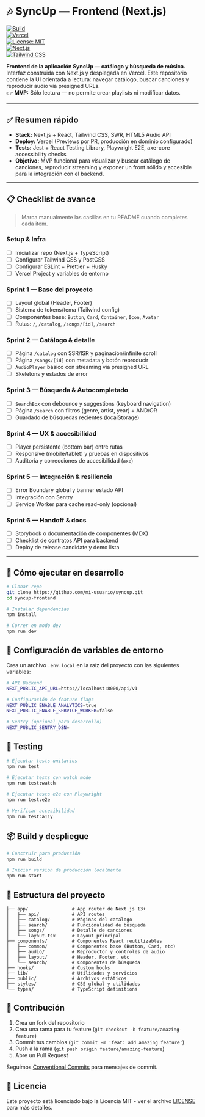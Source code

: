 # 🎶 SyncUp — Frontend (Next.js)

[![Build](https://img.shields.io/github/actions/workflow/status/mi-usuario/syncup-frontend/ci.yml?branch=main&logo=github)](https://github.com/mi-usuario/syncup-frontend/actions)  
[![Vercel](https://therealsujitk-vercel-badge.vercel.app/?app=syncup-frontend)](https://syncup-frontend.vercel.app)  
[![License: MIT](https://img.shields.io/badge/License-MIT-yellow.svg)](LICENSE)  
[![Next.js](https://img.shields.io/badge/Next.js-13+-black?logo=next.js)](https://nextjs.org/)  
[![Tailwind CSS](https://img.shields.io/badge/TailwindCSS-3.x-38B2AC?logo=tailwind-css&logoColor=white)](https://tailwindcss.com/)

**Frontend de la aplicación SyncUp — catálogo y búsqueda de música.**  
Interfaz construida con Next.js y desplegada en Vercel. Este repositorio contiene la UI orientada a lectura: navegar catálogo, buscar canciones y reproducir audio vía presigned URLs.  
👉 **MVP:** Sólo lectura — no permite crear playlists ni modificar datos.

---

## ✅ Resumen rápido

- **Stack:** Next.js + React, Tailwind CSS, SWR, HTML5 Audio API
- **Deploy:** Vercel (Previews por PR, producción en dominio configurado)
- **Tests:** Jest + React Testing Library, Playwright E2E, axe-core accessibility checks
- **Objetivo:** MVP funcional para visualizar y buscar catálogo de canciones, reproducir streaming y exponer un front sólido y accesible para la integración con el backend.

---

## 📋 Checklist de avance

> Marca manualmente las casillas en tu README cuando completes cada item.

### Setup & Infra

- [ ] Inicializar repo (Next.js + TypeScript)
- [ ] Configurar Tailwind CSS y PostCSS
- [ ] Configurar ESLint + Prettier + Husky
- [ ] Vercel Project y variables de entorno

### Sprint 1 — Base del proyecto

- [ ] Layout global (Header, Footer)
- [ ] Sistema de tokens/tema (Tailwind config)
- [ ] Componentes base: `Button`, `Card`, `Container`, `Icon`, `Avatar`
- [ ] Rutas: `/`, `/catalog`, `/songs/[id]`, `/search`

### Sprint 2 — Catálogo & detalle

- [ ] Página `/catalog` con SSR/ISR y paginación/infinite scroll
- [ ] Página `/songs/[id]` con metadata y botón reproducir
- [ ] `AudioPlayer` básico con streaming via presigned URL
- [ ] Skeletons y estados de error

### Sprint 3 — Búsqueda & Autocompletado

- [ ] `SearchBox` con debounce y suggestions (keyboard navigation)
- [ ] Página `/search` con filtros (genre, artist, year) + AND/OR
- [ ] Guardado de búsquedas recientes (localStorage)

### Sprint 4 — UX & accesibilidad

- [ ] Player persistente (bottom bar) entre rutas
- [ ] Responsive (mobile/tablet) y pruebas en dispositivos
- [ ] Auditoría y correcciones de accesibilidad (`axe`)

### Sprint 5 — Integración & resiliencia

- [ ] Error Boundary global y banner estado API
- [ ] Integración con Sentry
- [ ] Service Worker para cache read-only (opcional)

### Sprint 6 — Handoff & docs

- [ ] Storybook o documentación de componentes (MDX)
- [ ] Checklist de contratos API para backend
- [ ] Deploy de release candidate y demo lista

---

## 🚀 Cómo ejecutar en desarrollo

```bash
# Clonar repo
git clone https://github.com/mi-usuario/syncup.git
cd syncup-frontend

# Instalar dependencias
npm install

# Correr en modo dev
npm run dev
```

## 🔧 Configuración de variables de entorno

Crea un archivo `.env.local` en la raíz del proyecto con las siguientes variables:

```bash
# API Backend
NEXT_PUBLIC_API_URL=http://localhost:8000/api/v1

# Configuración de feature flags
NEXT_PUBLIC_ENABLE_ANALYTICS=true
NEXT_PUBLIC_ENABLE_SERVICE_WORKER=false

# Sentry (opcional para desarrollo)
NEXT_PUBLIC_SENTRY_DSN=
```

## 🧪 Testing

```bash
# Ejecutar tests unitarios
npm run test

# Ejecutar tests con watch mode
npm run test:watch

# Ejecutar tests e2e con Playwright
npm run test:e2e

# Verificar accesibilidad
npm run test:a11y
```

## 📦 Build y despliegue

```bash
# Construir para producción
npm run build

# Iniciar versión de producción localmente
npm run start
```

## 📁 Estructura del proyecto

```
├── app/                # App router de Next.js 13+
│   ├── api/            # API routes
│   ├── catalog/        # Páginas del catálogo
│   ├── search/         # Funcionalidad de búsqueda
│   ├── songs/          # Detalle de canciones
│   └── layout.tsx      # Layout principal
├── components/         # Componentes React reutilizables
│   ├── common/         # Componentes base (Button, Card, etc)
│   ├── audio/          # Reproductor y controles de audio
│   ├── layout/         # Header, Footer, etc
│   └── search/         # Componentes de búsqueda
├── hooks/              # Custom hooks
├── lib/                # Utilidades y servicios
├── public/             # Archivos estáticos
├── styles/             # CSS global y utilidades
└── types/              # TypeScript definitions
```

## 👥 Contribución

1. Crea un fork del repositorio
2. Crea una rama para tu feature (`git checkout -b feature/amazing-feature`)
3. Commit tus cambios (`git commit -m 'feat: add amazing feature'`)
4. Push a la rama (`git push origin feature/amazing-feature`)
5. Abre un Pull Request

Seguimos [Conventional Commits](https://www.conventionalcommits.org/) para mensajes de commit.

## 📄 Licencia

Este proyecto está licenciado bajo la Licencia MIT - ver el archivo [LICENSE](LICENSE) para más detalles.
